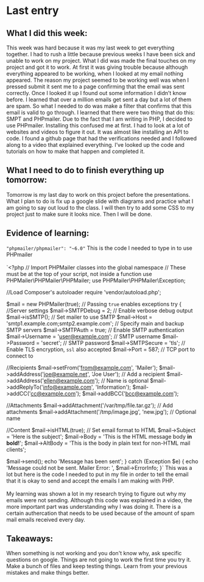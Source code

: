 # Last entry

## What I did this week: 
This week was hard because it was my last week to get everything together. I had to rush a little because previous weeks I have been sick and unable to work on my project. What I did was made the final touches on my project and got it to work. At first it was giving trouble because although everything appeared to be working, when I looked at my email nothing appeared. The reason my project seemed to be working well was when I pressed submit it sent me to a page confirming that the email was sent correctly. Once I looked it up I found out some information I didn’t know before. I learned that over a million emails get sent a day but a lot of them are spam. So what I needed to do was make a filter that confirms that this email is valid to go through. I learned that there were two thing that do this: SMPT and PHPmailer. Due to the fact that I am writing in PHP, I decided to use PHPmailer. Installing this confused me at first. I had to look at a lot of websites and videos to figure it out. It was almost like installing an API to code. I found a github page that had the verifications needed and I followed along to a video that explained everything. I’ve looked up the code and tutorials on how to make that happen and completed it. 

## What I need to do to finish everything up tomorrow:
 
Tomorrow is my last day to work on this project before the presentations. What I plan to do is fix up a google slide with diagrams and practice what I am going to say out loud to the class. I will then try to add some CSS to my project just to make sure it looks nice. Then I will be done. 

## Evidence of learning: 

`"phpmailer/phpmailer": "~6.0"` This is the code I needed to type in to use PHPmailer <br> <br> 
`<?php
// Import PHPMailer classes into the global namespace
// These must be at the top of your script, not inside a function
use PHPMailer\PHPMailer\PHPMailer;
use PHPMailer\PHPMailer\Exception;

//Load Composer's autoloader
require 'vendor/autoload.php';

$mail = new PHPMailer(true); // Passing `true` enables exceptions
try {
//Server settings
$mail->SMTPDebug = 2; // Enable verbose debug output
$mail->isSMTP(); // Set mailer to use SMTP
$mail->Host = 'smtp1.example.com;smtp2.example.com'; // Specify main and backup SMTP servers
$mail->SMTPAuth = true; // Enable SMTP authentication
$mail->Username = 'user@example.com'; // SMTP username
$mail->Password = 'secret'; // SMTP password
$mail->SMTPSecure = 'tls'; // Enable TLS encryption, `ssl` also accepted
$mail->Port = 587; // TCP port to connect to

//Recipients
$mail->setFrom('from@example.com', 'Mailer');
$mail->addAddress('joe@example.net', 'Joe User'); // Add a recipient
$mail->addAddress('ellen@example.com'); // Name is optional
$mail->addReplyTo('info@example.com', 'Information');
$mail->addCC('cc@example.com');
$mail->addBCC('bcc@example.com');

//Attachments
$mail->addAttachment('/var/tmp/file.tar.gz'); // Add attachments
$mail->addAttachment('/tmp/image.jpg', 'new.jpg'); // Optional name

//Content
$mail->isHTML(true); // Set email format to HTML
$mail->Subject = 'Here is the subject';
$mail->Body = 'This is the HTML message body <b>in bold!</b>';
$mail->AltBody = 'This is the body in plain text for non-HTML mail clients';

$mail->send();
echo 'Message has been sent';
} catch (Exception $e) {
echo 'Message could not be sent. Mailer Error: ', $mail->ErrorInfo;
}` This was a lot but here is the code I needed to put in my file in order to tell the email that it is okay to send and accept the emails I am making with PHP.  <br> <br> 
My learning was shown a lot in my research trying to figure out why my emails were not sending. Although this code was explained in a video, the more important part was understanding why I was doing it. There is a certain authercation that needs to be used because of the amount of spam mail emails received every day. 

## Takeaways: 
When something is not working and you don't know why, ask specific questions on google. 
Things are not going to work the first time you try it. Make a bunch of files and keep testing things. Learn from your previous mistakes and make things better. 

